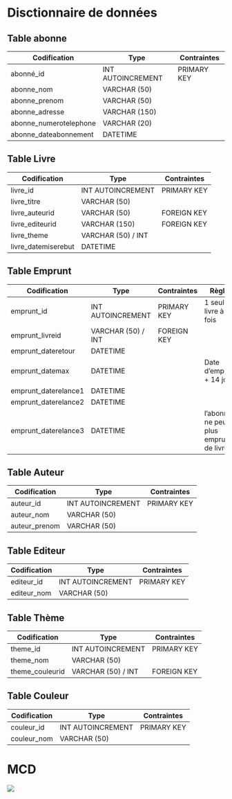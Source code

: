 # Disctionnaire de données

## Table abonne
Codification | Type | Contraintes
---------|----------| -----------
 abonné_id | INT AUTOINCREMENT| PRIMARY KEY
 abonne_nom | VARCHAR (50) 
 abonne_prenom | VARCHAR (50)
 abonne_adresse | VARCHAR (150)
 abonne_numerotelephone | VARCHAR (20)
 abonne_dateabonnement | DATETIME


## Table Livre
Codification | Type | Contraintes
---------|----------| -----------
 livre_id | INT AUTOINCREMENT| PRIMARY KEY
 livre_titre | VARCHAR (50) 
 livre_auteurid | VARCHAR (50) | FOREIGN KEY
 livre_editeurid | VARCHAR (150) | FOREIGN KEY
 livre_theme | VARCHAR (50) / INT
 livre_datemiserebut | DATETIME


## Table Emprunt
 Codification | Type | Contraintes | Règles
---------|----------| -----------|----------
 emprunt_id | INT AUTOINCREMENT| PRIMARY KEY | 1 seul livre à la fois
 emprunt_livreid | VARCHAR (50) / INT | FOREIGN KEY
 emprunt_dateretour | DATETIME
 emprunt_datemax | DATETIME | | Date d’emprunt + 14 jours
 emprunt_daterelance1 | DATETIME
 emprunt_daterelance2 | DATETIME
 emprunt_daterelance3 | DATETIME | | l’abonné ne peut plus emprunter de livres


## Table Auteur
Codification | Type | Contraintes
---------|----------| -----------
 auteur_id | INT AUTOINCREMENT| PRIMARY KEY
 auteur_nom | VARCHAR (50) 
 auteur_prenom | VARCHAR (50) 


## Table Editeur
Codification | Type | Contraintes
---------|----------| -----------
 editeur_id | INT AUTOINCREMENT| PRIMARY KEY
 editeur_nom | VARCHAR (50) 


## Table Thème
Codification | Type | Contraintes
---------|----------| -----------
 theme_id | INT AUTOINCREMENT| PRIMARY KEY
 theme_nom | VARCHAR (50) 
 theme_couleurid | VARCHAR (50) / INT | FOREIGN KEY


## Table Couleur
Codification | Type | Contraintes
---------|----------| -----------
 couleur_id | INT AUTOINCREMENT| PRIMARY KEY
 couleur_nom | VARCHAR (50) 


# MCD

<img src="/home/alex/AFPA/CDA/Exos/MCD/1 - Concevoir une base de données/Eval MCD/MCD Ex1.jpg">